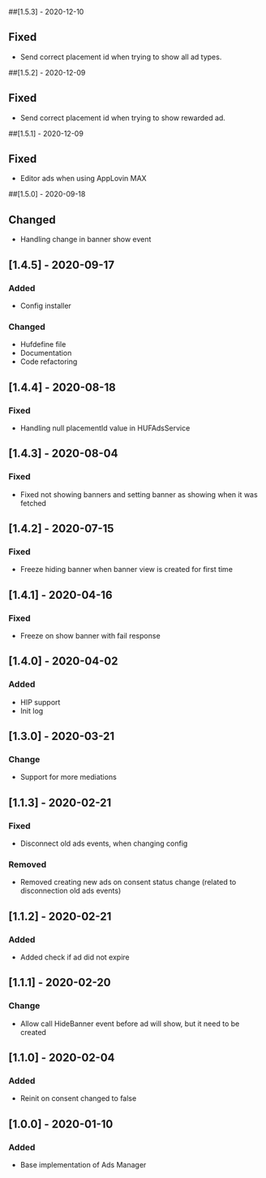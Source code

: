 ##[1.5.3] - 2020-12-10
## Fixed
- Send correct placement id when trying to show all ad types.


##[1.5.2] - 2020-12-09
## Fixed
- Send correct placement id when trying to show rewarded ad.


##[1.5.1] - 2020-12-09
## Fixed
- Editor ads when using AppLovin MAX


##[1.5.0] - 2020-09-18
## Changed
- Handling change in banner show event


## [1.4.5] - 2020-09-17
### Added
- Config installer

### Changed
- Hufdefine file
- Documentation
- Code refactoring


## [1.4.4] - 2020-08-18
### Fixed
- Handling null placementId value in HUFAdsService


## [1.4.3] - 2020-08-04
### Fixed
- Fixed not showing banners and setting banner as showing when it was fetched


## [1.4.2] - 2020-07-15
### Fixed
- Freeze hiding banner when banner view is created for first time


## [1.4.1] - 2020-04-16
### Fixed
- Freeze on show banner with fail response


## [1.4.0] - 2020-04-02
### Added
- HIP support
- Init log


## [1.3.0] - 2020-03-21
### Change
- Support for more mediations


## [1.1.3] - 2020-02-21
### Fixed
- Disconnect old ads events, when changing config

### Removed
- Removed creating new ads on consent status change (related to disconnection old ads events) 


## [1.1.2] - 2020-02-21
### Added
- Added check if ad did not expire


## [1.1.1] - 2020-02-20
### Change
- Allow call HideBanner event before ad will show, but it need to be created


## [1.1.0] - 2020-02-04
### Added
- Reinit on consent changed to false


## [1.0.0] - 2020-01-10
### Added
- Base implementation of Ads Manager
